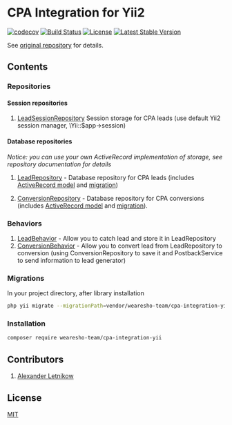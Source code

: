 # CPA Integration for Yii2

[![codecov](https://codecov.io/gh/wearesho-team/cpa-integration-yii/branch/master/graph/badge.svg)](https://codecov.io/gh/wearesho-team/cpa-integration-yii)
[![Build Status](https://travis-ci.org/wearesho-team/cpa-integration-yii.svg?branch=master)](https://travis-ci.org/wearesho-team/cpa-integration-yii)
[![License](https://poser.pugx.org/wearesho-team/cpa-integration-yii/license)](https://packagist.org/packages/wearesho-team/cpa-integration-yii)
[![Latest Stable Version](https://poser.pugx.org/wearesho-team/cpa-integration-yii/version)](https://packagist.org/packages/wearesho-team/cpa-integration-yii)


See [original repository](https://github.com/wearesho-team/cpa-integration) for details.

## Contents
### Repositories
#### Session repositories
1. [LeadSessionRepository](./docs/LeadSessionRepository.md) 
Session storage for CPA leads (use default Yii2 session manager, \Yii::$app->session)
#### Database repositories
*Notice: you can use your own ActiveRecord implementation of storage, see repository documentation for details* 
1. [LeadRepository](./docs/LeadRepository.md) - 
Database repository for CPA leads 
(includes [ActiveRecord model](./src/Models/StoredLead.php) and [migration](./migrations/m170910_122042_create_stored_lead_table.php))

3. [ConversionRepository](./docs/ConversionRepository.md) - 
Database repository for CPA conversions 
(includes [ActiveRecord model](./src/Models/StoredConversionRecord.php) and [migration](./migrations/m170910_122053_create_stored_conversion_table.php)).

### Behaviors
1. [LeadBehavior](./docs/LeadBehavior.md) - 
Allow you to catch lead and store it in LeadRepository
2. [ConversionBehavior](./docs/ConversionBehavior.md) - 
Allow you to convert lead from LeadRepository to conversion 
(using ConversionRepository to save it and PostbackService to send information to lead generator)

### Migrations
In your project directory, after library installation
```bash
php yii migrate --migrationPath=vendor/wearesho-team/cpa-integration-yii/migrations
```

### Installation
```bash
composer require wearesho-team/cpa-integration-yii
```


## Contributors
1. [Alexander <horat1us> Letnikow](https://github.com/Horat1us)

## License
[MIT](./LICENSE)
